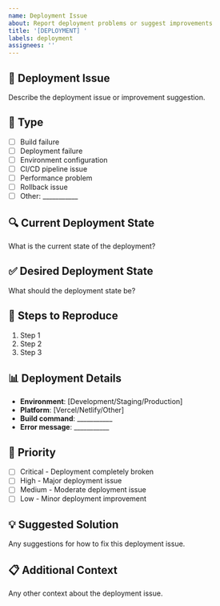 ```yaml
---
name: Deployment Issue
about: Report deployment problems or suggest improvements
title: '[DEPLOYMENT] '
labels: deployment
assignees: ''
---
```


## 🚀 Deployment Issue
Describe the deployment issue or improvement suggestion.

## 🎯 Type
- [ ] Build failure
- [ ] Deployment failure
- [ ] Environment configuration
- [ ] CI/CD pipeline issue
- [ ] Performance problem
- [ ] Rollback issue
- [ ] Other: ___________

## 🔍 Current Deployment State
What is the current state of the deployment?

## ✅ Desired Deployment State
What should the deployment state be?

## 🔄 Steps to Reproduce
1. Step 1
2. Step 2
3. Step 3

## 📊 Deployment Details
- **Environment**: [Development/Staging/Production]
- **Platform**: [Vercel/Netlify/Other]
- **Build command**: ___________
- **Error message**: ___________

## 🎯 Priority
- [ ] Critical - Deployment completely broken
- [ ] High - Major deployment issue
- [ ] Medium - Moderate deployment issue
- [ ] Low - Minor deployment improvement

## 💡 Suggested Solution
Any suggestions for how to fix this deployment issue.

## 📋 Additional Context
Any other context about the deployment issue.
